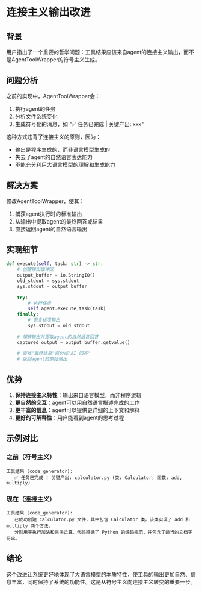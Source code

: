 # 连接主义输出改进

## 背景
用户指出了一个重要的哲学问题：工具结果应该来自agent的连接主义输出，而不是AgentToolWrapper的符号主义生成。

## 问题分析
之前的实现中，AgentToolWrapper会：
1. 执行agent的任务
2. 分析文件系统变化
3. 生成符号化的消息，如 "✅ 任务已完成 | 关键产出: xxx"

这种方式违背了连接主义的原则，因为：
- 输出是程序生成的，而非语言模型生成的
- 失去了agent的自然语言表达能力
- 不能充分利用大语言模型的理解和生成能力

## 解决方案
修改AgentToolWrapper，使其：
1. 捕获agent执行时的标准输出
2. 从输出中提取agent的最终回答或结果
3. 直接返回agent的自然语言输出

## 实现细节
```python
def execute(self, task: str) -> str:
    # 创建输出缓冲区
    output_buffer = io.StringIO()
    old_stdout = sys.stdout
    sys.stdout = output_buffer
    
    try:
        # 执行任务
        self.agent.execute_task(task)
    finally:
        # 恢复标准输出
        sys.stdout = old_stdout
    
    # 捕获输出并提取agent的自然语言回答
    captured_output = output_buffer.getvalue()
    
    # 查找"最终结果"部分或"AI 回答"
    # 返回agent的原始输出
```

## 优势
1. **保持连接主义特性**：输出来自语言模型，而非程序逻辑
2. **更自然的交互**：agent可以用自然语言描述完成的工作
3. **更丰富的信息**：agent可以提供更详细的上下文和解释
4. **更好的可解释性**：用户能看到agent的思考过程

## 示例对比

### 之前（符号主义）
```
工具结果 (code_generator):
   ✅ 任务已完成 | 关键产出: calculator.py (类: Calculator; 函数: add, multiply)
```

### 现在（连接主义）
```
工具结果 (code_generator):
   已成功创建 calculator.py 文件，其中包含 Calculator 类。该类实现了 add 和 multiply 两个方法，
   分别用于执行加法和乘法运算。代码遵循了 Python 的编码规范，并包含了适当的文档字符串。
```

## 结论
这个改进让系统更好地体现了大语言模型的本质特性，使工具的输出更加自然、信息丰富，同时保持了系统的功能性。这是从符号主义向连接主义转变的重要一步。